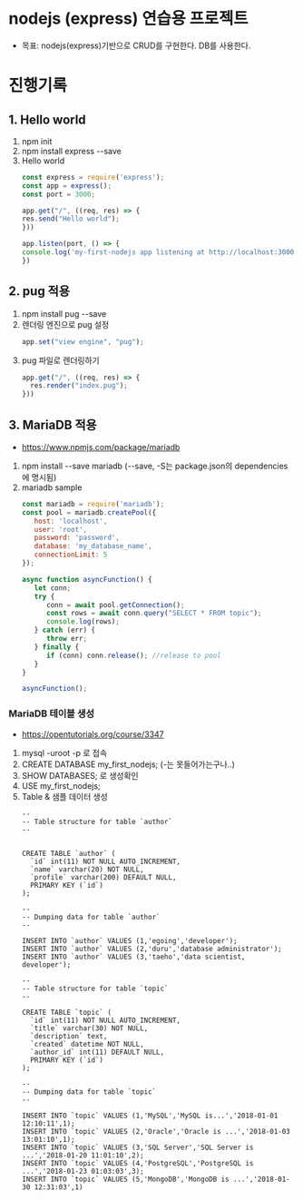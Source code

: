 # nodejs (express) 연습용 프로젝트
- 목표:  nodejs(express)기반으로 CRUD를 구현한다. DB를 사용한다.

# 진행기록
## 1. Hello world
1. npm init
2. npm install express --save
3. Hello world
    ```js
    const express = require('express');
    const app = express();
    const port = 3000;
    
    app.get("/", ((req, res) => {
    res.send("Hello world");
    }))
    
    app.listen(port, () => {
    console.log('my-first-nodejs app listening at http://localhost:3000')
    })
    ```
## 2. pug 적용
1. npm install pug --save
2. 렌더링 엔진으로 pug 설정
   ```js
   app.set("view engine", "pug");
   ```
3. pug 파일로 렌더링하기
   ```js
   app.get("/", ((req, res) => {
     res.render("index.pug");
   }))
   ```

## 3. MariaDB 적용
- https://www.npmjs.com/package/mariadb
1. npm install --save mariadb (--save, -S는 package.json의 dependencies에 명시됨)
2. mariadb sample
   ```js
   const mariadb = require('mariadb');
   const pool = mariadb.createPool({
      host: 'localhost',
      user: 'root',
      password: 'password',
      database: 'my_database_name',
      connectionLimit: 5
   });
   
   async function asyncFunction() {
      let conn;
      try {
         conn = await pool.getConnection();
         const rows = await conn.query("SELECT * FROM topic");
         console.log(rows);
      } catch (err) {
         throw err;
      } finally {
         if (conn) conn.release(); //release to pool
      }
   }
   
   asyncFunction();
   ```

### MariaDB 테이블 생성
- https://opentutorials.org/course/3347
1. mysql -uroot -p 로 접속
2. CREATE DATABASE my_first_nodejs; (-는 못들어가는구나..)
3. SHOW DATABASES; 로 생성확인
4. USE my_first_nodejs;
5. Table & 샘플 데이터 생성
   ```shell 
   --
   -- Table structure for table `author`
   --
     
     
   CREATE TABLE `author` (
     `id` int(11) NOT NULL AUTO_INCREMENT,
     `name` varchar(20) NOT NULL,
     `profile` varchar(200) DEFAULT NULL,
     PRIMARY KEY (`id`)
   );
     
   --
   -- Dumping data for table `author`
   --
     
   INSERT INTO `author` VALUES (1,'egoing','developer');
   INSERT INTO `author` VALUES (2,'duru','database administrator');
   INSERT INTO `author` VALUES (3,'taeho','data scientist, developer');
     
   --
   -- Table structure for table `topic`
   --
     
   CREATE TABLE `topic` (
     `id` int(11) NOT NULL AUTO_INCREMENT,
     `title` varchar(30) NOT NULL,
     `description` text,
     `created` datetime NOT NULL,
     `author_id` int(11) DEFAULT NULL,
     PRIMARY KEY (`id`)
   );
     
   --
   -- Dumping data for table `topic`
   --
     
   INSERT INTO `topic` VALUES (1,'MySQL','MySQL is...','2018-01-01 12:10:11',1);
   INSERT INTO `topic` VALUES (2,'Oracle','Oracle is ...','2018-01-03 13:01:10',1);
   INSERT INTO `topic` VALUES (3,'SQL Server','SQL Server is ...','2018-01-20 11:01:10',2);
   INSERT INTO `topic` VALUES (4,'PostgreSQL','PostgreSQL is ...','2018-01-23 01:03:03',3);
   INSERT INTO `topic` VALUES (5,'MongoDB','MongoDB is ...','2018-01-30 12:31:03',1)
   ```